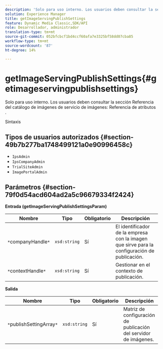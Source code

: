 ```yaml
---
description: 'Solo para uso interno. Los usuarios deben consultar la sección Referencia del catálogo de imágenes de servicio de imágenes: Referencia de atributos .'
solution: Experience Manager
title: getImageServingPublishSettings
feature: Dynamic Media Classic,SDK/API
role: Desarrollador, administrador
translation-type: tm+mt
source-git-commit: 052bfcbcf1bd4ccf60afa7e3325bf58dd07cba85
workflow-type: tm+mt
source-wordcount: '87'
ht-degree: 14%

---
```



# getImageServingPublishSettings{#getimageservingpublishsettings}

Solo para uso interno. Los usuarios deben consultar la sección Referencia del catálogo de imágenes de servicio de imágenes: Referencia de atributos .

Sintaxis

## Tipos de usuarios autorizados {#section-49b7b277ba1748499121a0e90996458c}

* `IpsAdmin`
* `IpsCompanyAdmin`
* `TrialSiteAdmin`
* `ImagePortalAdmin`

## Parámetros {#section-79f0d54acd604ad2a5c96679334f2424}

**Entrada (getImageServingPublishSettingsParam)**

| Nombre | Tipo | Obligatorio | Descripción |
|---|---|---|---|
| `*`companyHandle`*` | `xsd:string` | Sí | El identificador de la empresa con la imagen que sirve para la configuración de publicación. |
| `*`contextHandle`*` | `xsd:string` | Sí | Gestionar en el contexto de publicación. |

**Salida**

| Nombre | Tipo | Obligatorio | Descripción |
|---|---|---|---|
| `*`publishSettingArray`*` | `xsd:string` | Sí | Matriz de configuración de publicación del servidor de imágenes. |

